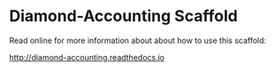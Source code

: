 # Diamond-Accounting Scaffold

Read online for more information about about how to use this scaffold:

http://diamond-accounting.readthedocs.io
